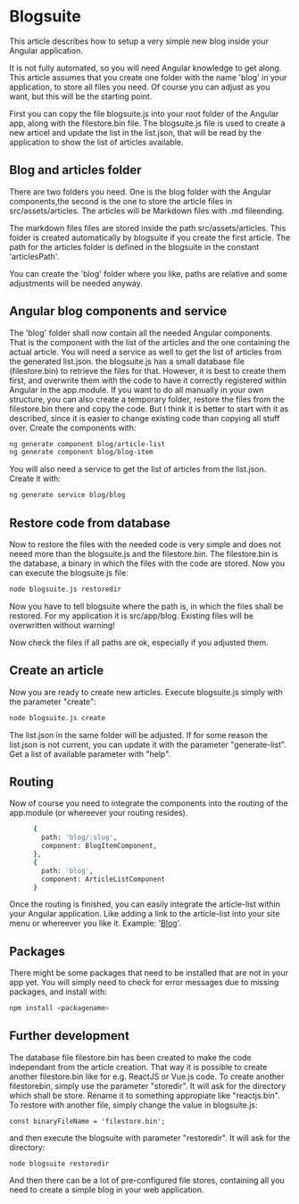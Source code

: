 # Blogsuite
This article describes how to setup a very simple new blog inside your Angular application.

It is not fully automated, so you will need Angular knowledge to get along.
This article assumes that you create one folder with the name 'blog' in your application,
to store all files you need. Of course you can adjust as you want, but this will be the starting point.

First you can copy the file blogsuite.js into your root folder of the Angular app,
along with the filestore.bin file.
The blogsuite.js file is used to create a new articel and update the list in the list.json,
that will be read by the application to show the list of articles available.

## Blog and articles folder
There are two folders you need. One is the blog folder with the Angular components,the second is the
one to store the article files in src/assets/articles.
The articles will be Markdown files with .md fileending.

The markdown files files are stored inside the path src/assets/articles.
This folder is created automatically by blogsuite if you create the first article.
The path for the articles folder is defined in the blogsuite in the
constant 'articlesPath'.

You can create the 'blog' folder where you like, paths are relative and some adjustments will be needed anyway.

## Angular blog components and service

The 'blog' folder shall now contain all the needed Angular components.
That is the component with the list of the articles and the one containing the actual article.
You will need a service as well to get the list of articles from the generated list.json.
the blogsuite.js has a small database file (filestore.bin) to retrieve the files for that.
However, it is best to create them first, and overwrite them with the code to have it correctly
registered within Angular in the app.module.
If you want to do all manually in your own structure, you can also create a temporary folder, restore the
files from the filestore.bin there and copy the code. But I think it is better to start with it as described, since
it is easier to change existing code than copying all stuff over.
Create the components with:

```bash
ng generate component blog/article-list
ng generate component blog/blog-item
```
You will also need a service to get the list of articles from the list.json. Create it with:

```bash
ng generate service blog/blog
```
## Restore code from database
Now to restore the files with the needed code is very simple and does not neeed more than the blogsuite.js and the filestore.bin. The
filestore.bin is the database, a binary in which the files with the code are stored.
Now you can execute the blogsuite.js file:
```bash
node blogsuite.js restoredir
```
Now you have to tell blogsuite where the path is, in which the files shall be restored.
For my application it is src/app/blog.
Existing files will be overwritten without warning!

Now check the files if all paths are ok, especially if you adjusted them.

## Create an article
Now you are ready to create new articles.
Execute blogsuite.js simply with the parameter "create":
```bash
node blogsuite.js create
```
The list.json in the same folder will be adjusted.
If for some reason the list.json is not current, you can update it with the parameter "generate-list".
Get a list of available parameter with "help".

## Routing
Now of course you need to integrate the components into the routing of the app.module (or whereever your routing resides).
```bash
      {
        path: 'blog/:slug',
        component: BlogItemComponent,
      },
      {
        path: 'blog',
        component: ArticleListComponent
      }
```
Once the routing is finished, you can easily integrate the article-list within your Angular application.
Like adding a link to the article-list into your site menu or whereever you like it.
Example: '<a href="blog">Blog</a>'.

## Packages 
There might be some packages that need to be installed that are not in your app yet.
You will simply need to check for error messages due to missing packages, and install with:
```bash
npm install <packagename>
```

## Further development
The database file filestore.bin has been created to make the code independant from the article creation.
That way it is possible to create another filestore.bin like for e.g. ReactJS or Vue.js code.
To create another filestorebin, simply use the parameter "storedir". It will ask for the directory which
shall be store. Rename it to something appropiate like "reactjs.bin".  
To restore with another file, simply change the value in blogsuite.js:
```
const binaryFileName = 'filestore.bin';
```
and then execute the blogsuite with parameter "restoredir". It will ask for the directory:
```
node blogsuite restoredir
```
And then there can be a lot of pre-configured file stores, containing all you need to create a simple blog in your web application.




